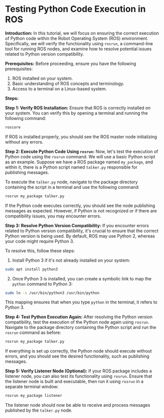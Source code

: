 # Testing Python Code Execution in ROS

**Introduction:**
In this tutorial, we will focus on ensuring the correct execution of Python code within the Robot Operating System (ROS) environment. Specifically, we will verify the functionality using `rosrun`, a command-line tool for running ROS nodes, and examine how to resolve potential issues related to Python version compatibility.

**Prerequisites:**
Before proceeding, ensure you have the following prerequisites:

1. ROS installed on your system.
2. Basic understanding of ROS concepts and terminology.
3. Access to a terminal on a Linux-based system.

**Steps:**

**Step 1: Verify ROS Installation:**
Ensure that ROS is correctly installed on your system. You can verify this by opening a terminal and running the following command:

```bash
roscore
```

If ROS is installed properly, you should see the ROS master node initializing without any errors.

**Step 2: Execute Python Code Using `rosrun`:**
Now, let's test the execution of Python code using the `rosrun` command. We will use a basic Python script as an example. Suppose we have a ROS package named `my_package`, and within it, there is a Python script named `talker.py` responsible for publishing messages.

To execute the `talker.py` node, navigate to the package directory containing the script in a terminal and use the following command:

```bash
rosrun my_package talker.py
```

If the Python code executes correctly, you should see the node publishing messages as expected. However, if Python is not recognized or if there are compatibility issues, you may encounter errors.

**Step 3: Resolve Python Version Compatibility:**
If you encounter errors related to Python version compatibility, it's crucial to ensure that the correct Python version is being used. By default, ROS may use Python 2, whereas your code might require Python 3.

To resolve this, follow these steps:

1. Install Python 3 if it's not already installed on your system:

```bash
sudo apt install python3
```

2. Once Python 3 is installed, you can create a symbolic link to map the `python` command to Python 3:

```bash
sudo ln -s /usr/bin/python3 /usr/bin/python
```

This mapping ensures that when you type `python` in the terminal, it refers to Python 3.

**Step 4: Test Python Execution Again:**
After resolving the Python version compatibility, test the execution of the Python node again using `rosrun`. Navigate to the package directory containing the Python script and run the `rosrun` command as before:

```bash
rosrun my_package talker.py
```

If everything is set up correctly, the Python node should execute without errors, and you should see the desired functionality, such as publishing messages.

**Step 5: Verify Listener Node (Optional):**
If your ROS package includes a listener node, you can also test its functionality using `rosrun`. Ensure that the listener node is built and executable, then run it using `rosrun` in a separate terminal window:

```bash
rosrun my_package listener
```

The listener node should now be able to receive and process messages published by the `talker.py` node.
